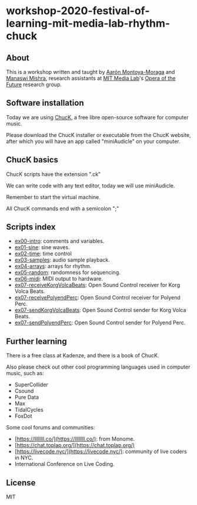 # workshop-2020-festival-of-learning-mit-media-lab-rhythm-chuck

## About

This is a workshop written and taught by [Aarón Montoya-Moraga](https://montoyamoraga.io/) and [Manaswi Mishra](https://manaswimishra.com/), research assistants at [MIT Media Lab](https://www.media.mit.edu/)'s [Opera of the Future](https://www.media.mit.edu/groups/opera-of-the-future/) research group.

## Software installation

Today we are using [ChucK](https://chuck.cs.princeton.edu/), a free libre open-source software for computer music.

Please download the ChucK installer or executable from the ChucK website, after which you will have an app called "miniAudicle" on your computer.

## ChucK basics

ChucK scripts have the extension ".ck"

We can write code with any text editor, today we will use miniAudicle.

Remember to start the virtual machine.

All ChucK commands end with a semicolon ";"

## Scripts index

* [ex00-intro](./scripts/ex00-intro.ck): comments and variables.
* [ex01-sine](./scripts/ex01-sine.ck): sine waves.
* [ex02-time](./scripts/ex02-time.ck): time control
* [ex03-samples](./scripts/ex03-samples.ck): audio sample playback.
* [ex04-arrays](./scripts/ex04-arrays.ck): arrays for rhythm.
* [ex05-random](./scripts/ex05-random.ck): randomness for sequencing.
* [ex06-midi](./scripts/ex06-midi.ck): MIDI output to hardware.
* [ex07-receiveKorgVolcaBeats](./scripts/ex07-receiveKorgVolcaBeats.ck): Open Sound Control receiver for Korg Volca Beats. 
* [ex07-receivePolyendPerc](./scripts/ex07-receivePolyendPerc.ck): Open Sound Control receiver for Polyend Perc.
* [ex07-sendKorgVolcaBeats](./scripts/ex07-sendKorgVolcaBeats.ck): Open Sound Control sender for Korg Volca Beats.
* [ex07-sendPolyendPerc](./scripts/ex07-sendPolyendPerc.ck): Open Sound Control sender for Polyend Perc.

## Further learning

There is a free class at Kadenze, and there is a book of ChucK.

Also please check out other cool programming languages used in computer music, such as:

* SuperCollider
* Csound
* Pure Data
* Max
* TidalCycles
* FoxDot

Some cool forums and communities:
* [https://llllllll.co/](https://llllllll.co/): from Monome.
* [https://chat.toplap.org/](https://chat.toplap.org/)
* [https://livecode.nyc/](https://livecode.nyc/): community of live coders in NYC.
* International Conference on Live Coding.

## License

MIT
